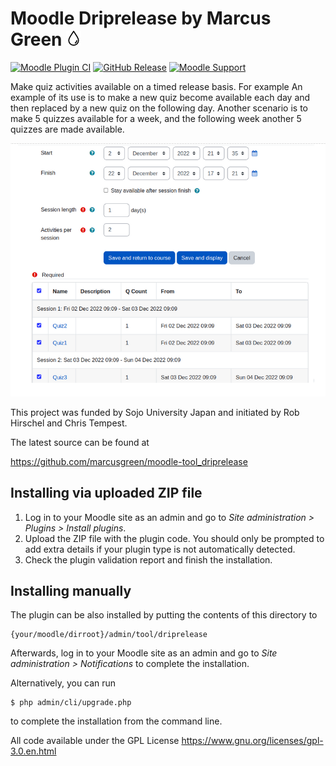 # Moodle Driprelease by Marcus Green ![Alt text](./pix/icon.png?raw=true "Drip release")

[![Moodle Plugin CI](https://github.com/marcusgreen/moodle-tool_driprelease/actions/workflows/moodle-ci.yml/badge.svg)](https://github.com/marcusgreen/moodle-tool_driprelease/actions/workflows/moodle-ci.yml) [![GitHub Release](https://img.shields.io/github/release/marcusgreen/moodle-tool_driprelease.svg)](https://github.com/marcusgreen//moodle-qtype_gapfill/releases)
[![Moodle Support](https://img.shields.io/badge/Moodle-%3E%3D%204.0-blue)](https://github.com/marcusgreen/moodle-tool_driprelease/actions)

Make quiz activities available on a timed release basis. For example An example of its use is to make a new quiz become available each  day and then replaced by a new quiz on the following day. Another scenario is to make 5 quizzes available for a week, and the following week another 5 quizzes are made available.



![alt text](./docs/images/driprelease.png)

This project was funded by Sojo University Japan and initiated by Rob Hirschel and Chris Tempest.


The latest source can be found at

https://github.com/marcusgreen/moodle-tool_driprelease
## Installing via uploaded ZIP file ##

1. Log in to your Moodle site as an admin and go to _Site administration >
   Plugins > Install plugins_.
2. Upload the ZIP file with the plugin code. You should only be prompted to add
   extra details if your plugin type is not automatically detected.
3. Check the plugin validation report and finish the installation.

## Installing manually ##

The plugin can be also installed by putting the contents of this directory to

    {your/moodle/dirroot}/admin/tool/driprelease

Afterwards, log in to your Moodle site as an admin and go to _Site administration >
Notifications_ to complete the installation.

Alternatively, you can run

    $ php admin/cli/upgrade.php

to complete the installation from the command line.

All code available under the GPL License https://www.gnu.org/licenses/gpl-3.0.en.html
